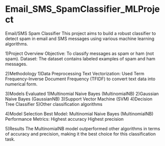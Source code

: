 # Email_SMS_SpamClassifier_MLProject
Email/SMS Spam Classifier
This project aims to build a robust classifier to detect spam in email and SMS messages using various machine learning algorithms.

1)Project Overview
Objective: To classify messages as spam or ham (not spam).
Dataset: The dataset contains labeled examples of spam and ham messages.

2)Methodology
1)Data Preprocessing
Text Vectorization: Used Term Frequency-Inverse Document Frequency (TFIDF) to convert text data into numerical form.

3)Models Evaluated
1)Multinomial Naive Bayes (MultinomialNB)
2)Gaussian Naive Bayes (GaussianNB)
3)Support Vector Machine (SVM)
4)Decision Tree Classifier
5)Other classification algorithms

4)Model Selection
Best Model: Multinomial Naive Bayes (MultinomialNB)
Performance Metrics:
Highest accuracy
Highest precision

5)Results
The MultinomialNB model outperformed other algorithms in terms of accuracy and precision, making it the best choice for this classification task.
